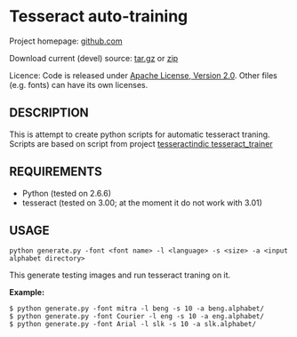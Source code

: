 Tesseract auto-training
=======================

Project homepage: [github.com](https://github.com/zdenop/tesseract-auto-training)

Download current (devel) source: [tar.gz](https://github.com/zdenop/tesseract-auto-training/tarball/master) or [zip](https://github.com/zdenop/tesseract-auto-training/zipball/master)

Licence: Code is released under [Apache License, Version 2.0](http://www.apache.org/licenses/LICENSE-2.0). Other files (e.g. fonts) can have its own licenses.


DESCRIPTION
-----------

This is attempt to create python scripts for automatic tesseract traning.
Scripts are based on script from project [tesseractindic tesseract_trainer](http://code.google.com/p/tesseractindic/source/browse/#svn/trunk/tesseract_trainer)


REQUIREMENTS
-----------

* Python (tested on 2.6.6)
* tesseract (tested on 3.00; at the moment it do not work with 3.01)


USAGE
-----

`python generate.py -font <font name> -l <language> -s <size> -a <input alphabet directory>`

This generate testing images and run tesseract traning on it.

**Example:**

    $ python generate.py -font mitra -l beng -s 10 -a beng.alphabet/
    $ python generate.py -font Courier -l eng -s 10 -a eng.alphabet/
    $ python generate.py -font Arial -l slk -s 10 -a slk.alphabet/
